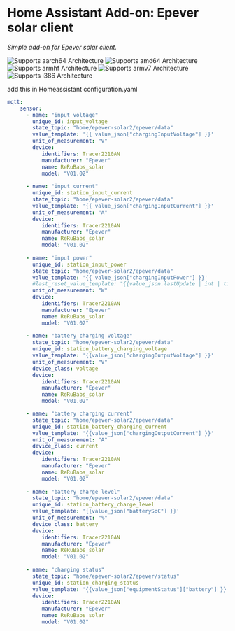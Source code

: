 # Home Assistant Add-on: Epever solar client

_Simple add-on for Epever solar client._

![Supports aarch64 Architecture][aarch64-shield]
![Supports amd64 Architecture][amd64-shield]
![Supports armhf Architecture][armhf-shield]
![Supports armv7 Architecture][armv7-shield]
![Supports i386 Architecture][i386-shield]

[aarch64-shield]: https://img.shields.io/badge/aarch64-yes-green.svg
[amd64-shield]: https://img.shields.io/badge/amd64-yes-green.svg
[armhf-shield]: https://img.shields.io/badge/armhf-yes-green.svg
[armv7-shield]: https://img.shields.io/badge/armv7-yes-green.svg
[i386-shield]: https://img.shields.io/badge/i386-yes-green.svg

add this in Homeassistant configuration.yaml
```yaml
mqtt:
    sensor:
      - name: "input voltage"
        unique_id: input_voltage
        state_topic: "home/epever-solar2/epever/data"
        value_template: '{{ value_json["chargingInputVoltage"] }}'
        unit_of_measurement: "V"
        device:
           identifiers: Tracer2210AN
           manufacturer: "Epever"
           name: ReRuBabs_solar 
           model: "V01.02"
    
      - name: "input current"
        unique_id: station_input_current
        state_topic: "home/epever-solar2/epever/data"
        value_template: '{{ value_json["chargingInputCurrent"] }}'
        unit_of_measurement: "A"
        device:
           identifiers: Tracer2210AN
           manufacturer: "Epever"
           name: ReRuBabs_solar 
           model: "V01.02"
    
      - name: "input power"
        unique_id: station_input_power
        state_topic: "home/epever-solar2/epever/data"
        value_template: '{{ value_json["chargingInputPower"] }}'
        #last_reset_value_template: "{{value_json.lastUpdate | int | timestamp_custom('%d.%m.%Y %H:%M'}}"
        unit_of_measurement: "W"
        device:
           identifiers: Tracer2210AN
           manufacturer: "Epever"
           name: ReRuBabs_solar 
           model: "V01.02"
    
      - name: "battery charging voltage"
        state_topic: "home/epever-solar2/epever/data"
        unique_id: station_battery_charging_voltage
        value_template: '{{value_json["chargingOutputVoltage"] }}'
        unit_of_measurement: "V"
        device_class: voltage
        device:
           identifiers: Tracer2210AN
           manufacturer: "Epever"
           name: ReRuBabs_solar 
           model: "V01.02"

      - name: "battery charging current"
        state_topic: "home/epever-solar2/epever/data"
        unique_id: station_battery_charging_current
        value_template: '{{value_json["chargingOutputCurrent"] }}'
        unit_of_measurement: "A"
        device_class: current
        device:
           identifiers: Tracer2210AN
           manufacturer: "Epever"
           name: ReRuBabs_solar 
           model: "V01.02"
           
      - name: "battery charge level"
        state_topic: "home/epever-solar2/epever/data"
        unique_id: station_battery_charge_level
        value_template: '{{value_json["batterySoC"] }}'
        unit_of_measurement: "%"
        device_class: battery
        device:
           identifiers: Tracer2210AN
           manufacturer: "Epever"
           name: ReRuBabs_solar 
           model: "V01.02"
           
      - name: "charging status"
        state_topic: "home/epever-solar2/epever/status"
        unique_id: station_charging_status
        value_template: '{{value_json["equipmentStatus"]["battery"] }}'
        device:
           identifiers: Tracer2210AN
           manufacturer: "Epever"
           name: ReRuBabs_solar 
           model: "V01.02"

```